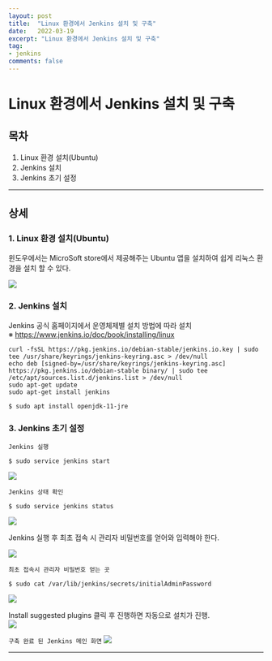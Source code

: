 ```yaml
---
layout: post
title:  "Linux 환경에서 Jenkins 설치 및 구축"
date:   2022-03-19
excerpt: "Linux 환경에서 Jenkins 설치 및 구축"
tag:
- jenkins 
comments: false
---
```


# Linux 환경에서 Jenkins 설치 및 구축


## 목차
1. Linux 환경 설치(Ubuntu)
2. Jenkins 설치
3. Jenkins 초기 설정


___

## __상세__

### 1. Linux 환경 설치(Ubuntu)  
윈도우에서는 MicroSoft store에서 제공해주는 Ubuntu 앱을 설치하여 쉽게 리눅스 환경을 설치 할 수 있다.

<img src = "https://user-images.githubusercontent.com/28687900/159112210-45243a71-9aef-4638-8744-971b0de836f1.png">


### 2. Jenkins 설치
Jenkins 공식 홈페이지에서 운영체제별 설치 방법에 따라 설치  
&#8251; https://www.jenkins.io/doc/book/installing/linux  

```
curl -fsSL https://pkg.jenkins.io/debian-stable/jenkins.io.key | sudo tee /usr/share/keyrings/jenkins-keyring.asc > /dev/null
echo deb [signed-by=/usr/share/keyrings/jenkins-keyring.asc] https://pkg.jenkins.io/debian-stable binary/ | sudo tee /etc/apt/sources.list.d/jenkins.list > /dev/null
sudo apt-get update
sudo apt-get install jenkins
```

```
$ sudo apt install openjdk-11-jre
```



### 3. Jenkins 초기 설정

``` Jenkins 실행 ```
```
$ sudo service jenkins start 
```
<img src = "https://user-images.githubusercontent.com/28687900/159113794-46f22a40-ebbd-4a12-bb5c-a4506723c66a.png">


``` Jenkins 상태 확인 ```
```
$ sudo service jenkins status
```
<img src = "https://user-images.githubusercontent.com/28687900/159113827-b8f451cf-0ed3-4fab-b591-37667b96cadc.png">


Jenkins 실행 후 최초 접속 시 관리자 비밀번호를 얻어와 입력해야 한다.  

<img src = "https://user-images.githubusercontent.com/28687900/159114308-da571ad2-33ca-4838-b10f-f73dc2b0ac90.png">


``` 최초 접속시 관리자 비밀번호 얻는 곳 ```

```
$ sudo cat /var/lib/jenkins/secrets/initialAdminPassword
```

<img src = "https://user-images.githubusercontent.com/28687900/159113850-041c2a69-a767-4bdb-9de7-c7825a7f97bf.png">

Install suggested plugins 클릭 후 진행하면 자동으로 설치가 진행.  
<img src = "https://user-images.githubusercontent.com/28687900/159114896-4799fe02-0326-4270-b847-72b560182b36.png">

``` 구축 완료 된 Jenkins 메인 화면 ```
<img src = "https://user-images.githubusercontent.com/28687900/159114929-4b32c3ac-99a1-4e12-94a5-9a537346bd53.png">


___


